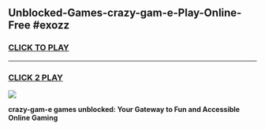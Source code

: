 
## Unblocked-Games-crazy-gam-e-Play-Online-Free #exozz
<h3>
<a href="https://us.freeplayer.one?title=crazy-gam-e&ref=10M">CLICK TO PLAY</a></h3>
<hr>

<h3>
<a href="https://us.freeplayer.one?title=crazy-gam-e&ref=10M">CLICK 2 PLAY</a>
  
</h3>

<a href="https://us.freeplayer.one?title=crazy-gam-e&ref=10M"><img src="https://clearcache.store/games.png"></a>


**crazy-gam-e games unblocked: Your Gateway to Fun and Accessible Online Gaming**
